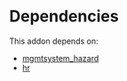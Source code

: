 # Dependencies

This addon depends on:

- [mgmtsystem_hazard](https://github.com/bringout/oca-technical)
- [hr](https://github.com/bringout/oca-ocb-hr)

